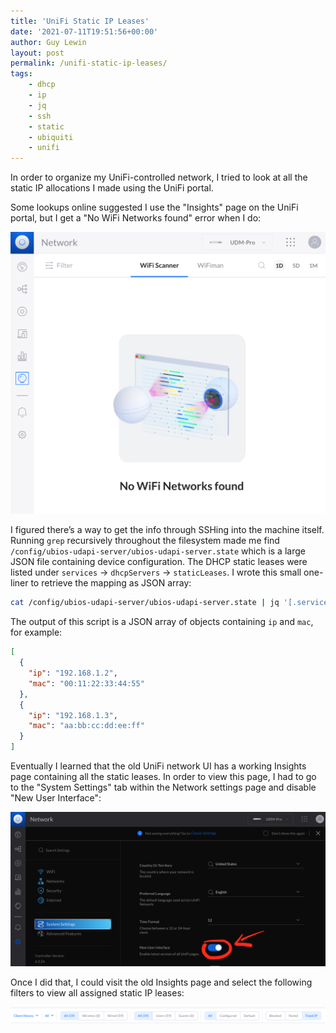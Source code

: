```yaml
---
title: 'UniFi Static IP Leases'
date: '2021-07-11T19:51:56+00:00'
author: Guy Lewin
layout: post
permalink: /unifi-static-ip-leases/
tags:
    - dhcp
    - ip
    - jq
    - ssh
    - static
    - ubiquiti
    - unifi
---
```


In order to organize my UniFi-controlled network, I tried to look at all the static IP allocations I made using the UniFi portal.

Some lookups online suggested I use the "Insights" page on the UniFi portal, but I get a "No WiFi Networks found" error when I do:

![](/assets/images/posts/unifi-static-ip-leases/1.png)

I figured there’s a way to get the info through SSHing into the machine itself. Running `grep` recursively throughout the filesystem made me find `/config/ubios-udapi-server/ubios-udapi-server.state` which is a large JSON file containing device configuration. The DHCP static leases were listed under `services` -&gt; `dhcpServers` -&gt; `staticLeases`. I wrote this small one-liner to retrieve the mapping as JSON array:

```bash
cat /config/ubios-udapi-server/ubios-udapi-server.state | jq '[.services.dhcpServers[0].staticLeases[] | {ip: .addresses[0], mac: .id}] | sort_by(.ip | split(".") | map(tonumber))'
```

 The output of this script is a JSON array of objects containing `ip` and `mac`, for example:

```json
[
  {
    "ip": "192.168.1.2",
    "mac": "00:11:22:33:44:55"
  },
  {
    "ip": "192.168.1.3",
    "mac": "aa:bb:cc:dd:ee:ff"
  }
]
```

Eventually I learned that the old UniFi network UI has a working Insights page containing all the static leases. In order to view this page, I had to go to the "System Settings" tab within the Network settings page and disable "New User Interface":

![](/assets/images/posts/unifi-static-ip-leases/2.png)

Once I did that, I could visit the old Insights page and select the following filters to view all assigned static IP leases:

![](/assets/images/posts/unifi-static-ip-leases/3.png)